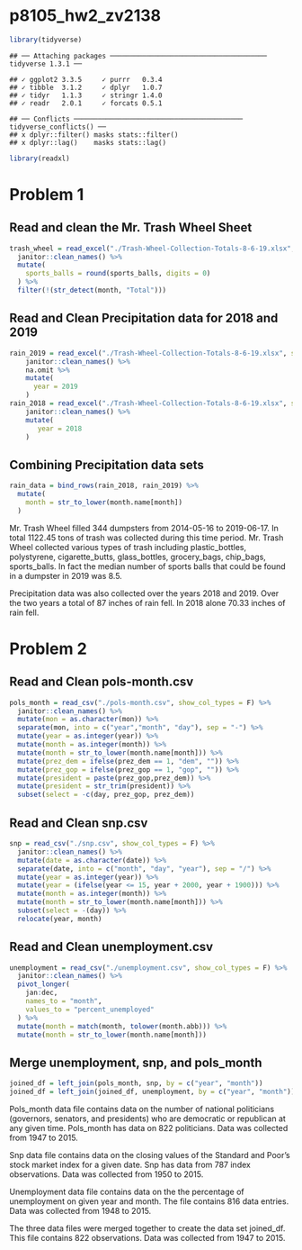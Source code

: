 p8105\_hw2\_zv2138
================

``` r
library(tidyverse)
```

    ## ── Attaching packages ─────────────────────────────────────── tidyverse 1.3.1 ──

    ## ✓ ggplot2 3.3.5     ✓ purrr   0.3.4
    ## ✓ tibble  3.1.2     ✓ dplyr   1.0.7
    ## ✓ tidyr   1.1.3     ✓ stringr 1.4.0
    ## ✓ readr   2.0.1     ✓ forcats 0.5.1

    ## ── Conflicts ────────────────────────────────────────── tidyverse_conflicts() ──
    ## x dplyr::filter() masks stats::filter()
    ## x dplyr::lag()    masks stats::lag()

``` r
library(readxl)
```

# Problem 1

## Read and clean the Mr. Trash Wheel Sheet

``` r
trash_wheel = read_excel("./Trash-Wheel-Collection-Totals-8-6-19.xlsx", sheet = 1, range = "A2:N408") %>% 
  janitor::clean_names() %>% 
  mutate(
    sports_balls = round(sports_balls, digits = 0)
  ) %>% 
  filter(!(str_detect(month, "Total")))
```

## Read and Clean Precipitation data for 2018 and 2019

``` r
rain_2019 = read_excel("./Trash-Wheel-Collection-Totals-8-6-19.xlsx", sheet = 4, range = "A2:B14") %>% 
    janitor::clean_names() %>% 
    na.omit %>% 
    mutate(
      year = 2019
    )
rain_2018 = read_excel("./Trash-Wheel-Collection-Totals-8-6-19.xlsx", sheet = 5, range = "A2:B14",) %>% 
    janitor::clean_names() %>% 
    mutate(
       year = 2018
    )
```

## Combining Precipitation data sets

``` r
rain_data = bind_rows(rain_2018, rain_2019) %>% 
  mutate(
    month = str_to_lower(month.name[month])
  )
```

Mr. Trash Wheel filled 344 dumpsters from 2014-05-16 to 2019-06-17. In
total 1122.45 tons of trash was collected during this time period.
Mr. Trash Wheel collected various types of trash including
plastic\_bottles, polystyrene, cigarette\_butts, glass\_bottles,
grocery\_bags, chip\_bags, sports\_balls. In fact the median number of
sports balls that could be found in a dumpster in 2019 was 8.5.

Precipitation data was also collected over the years 2018 and 2019. Over
the two years a total of 87 inches of rain fell. In 2018 alone 70.33
inches of rain fell.

# Problem 2

## Read and Clean pols-month.csv

``` r
pols_month = read_csv("./pols-month.csv", show_col_types = F) %>% 
  janitor::clean_names() %>% 
  mutate(mon = as.character(mon)) %>% 
  separate(mon, into = c("year","month", "day"), sep = "-") %>% 
  mutate(year = as.integer(year)) %>% 
  mutate(month = as.integer(month)) %>% 
  mutate(month = str_to_lower(month.name[month])) %>% 
  mutate(prez_dem = ifelse(prez_dem == 1, "dem", "")) %>% 
  mutate(prez_gop = ifelse(prez_gop == 1, "gop", "")) %>% 
  mutate(president = paste(prez_gop,prez_dem)) %>% 
  mutate(president = str_trim(president)) %>% 
  subset(select = -c(day, prez_gop, prez_dem))
```

## Read and Clean snp.csv

``` r
snp = read_csv("./snp.csv", show_col_types = F) %>% 
  janitor::clean_names() %>% 
  mutate(date = as.character(date)) %>% 
  separate(date, into = c("month", "day", "year"), sep = "/") %>% 
  mutate(year = as.integer(year)) %>% 
  mutate(year = (ifelse(year <= 15, year + 2000, year + 1900))) %>% 
  mutate(month = as.integer(month)) %>%
  mutate(month = str_to_lower(month.name[month])) %>% 
  subset(select = -(day)) %>% 
  relocate(year, month)
```

## Read and Clean unemployment.csv

``` r
unemployment = read_csv("./unemployment.csv", show_col_types = F) %>% 
  janitor::clean_names() %>% 
  pivot_longer(
    jan:dec,
    names_to = "month", 
    values_to = "percent_unemployed"
  ) %>% 
  mutate(month = match(month, tolower(month.abb))) %>% 
  mutate(month = str_to_lower(month.name[month]))
```

## Merge unemployment, snp, and pols\_month

``` r
joined_df = left_join(pols_month, snp, by = c("year", "month"))
joined_df = left_join(joined_df, unemployment, by = c("year", "month"))   
```

Pols\_month data file contains data on the number of national
politicians (governors, senators, and presidents) who are democratic or
republican at any given time. Pols\_month has data on 822 politicians.
Data was collected from 1947 to 2015.

Snp data file contains data on the closing values of the Standard and
Poor’s stock market index for a given date. Snp has data from 787 index
observations. Data was collected from 1950 to 2015.

Unemployment data file contains data on the the percentage of
unemployment on given year and month. The file contains 816 data
entries. Data was collected from 1948 to 2015.

The three data files were merged together to create the data set
joined\_df. This file contains 822 observations. Data was collected from
1947 to 2015.
